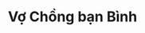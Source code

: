 ---
layout: invite
title: "Vợ Chồng bạn Bình"
location: "nam"
time: "11 GIỜ 00"
permalink: /bbinh.html
---